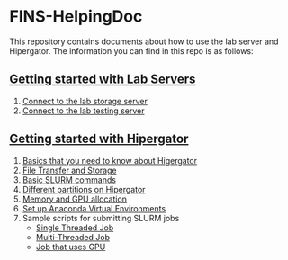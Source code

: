 # FINS-HelpingDoc

This repository contains documents about how to use the lab server and Hipergator. The information you can find in this repo is as follows:

## [Getting started with Lab Servers](https://github.com/zhumd225/FINS-HelpingDoc/tree/main/Getting%20Started%20with%20Lab%20Servers)
1. [Connect to the lab storage server](https://github.com/zhumd225/FINS-HelpingDoc/blob/main/Getting%20Started%20with%20Lab%20Servers/Access%20Lab%20Storage%20Server.md)
2. [Connect to the lab testing server](https://github.com/zhumd225/FINS-HelpingDoc/blob/main/Getting%20Started%20with%20Lab%20Servers/Access%20Lab%20Testing%20Server.md)

## [Getting started with Hipergator](https://github.com/zhumd225/FINS-HelpingDoc/tree/main/Getting%20Started%20with%20Hipergator)
1. [Basics that you need to know about Higergator](https://github.com/zhumd225/FINS-HelpingDoc/blob/main/Getting%20Started%20with%20Hipergator/Basics.md)
2. [File Transfer and Storage](https://github.com/zhumd225/FINS-HelpingDoc/blob/main/Getting%20Started%20with%20Hipergator/File%20Transfer%20and%20Storage.md)
3. [Basic SLURM commands](https://github.com/zhumd225/FINS-HelpingDoc/blob/main/Getting%20Started%20with%20Hipergator/SLURM%20Commands.md)
4. [Different partitions on Hipergator](https://github.com/zhumd225/FINS-HelpingDoc/blob/main/Getting%20Started%20with%20Hipergator/Hipergator%20Partitions.md)
5. [Memory and GPU allocation](https://github.com/zhumd225/FINS-HelpingDoc/blob/main/Getting%20Started%20with%20Hipergator/Memory%20and%20GPU%20Allocation.md)
6. [Set up Anaconda Virtual Environments](https://github.com/zhumd225/FINS-HelpingDoc/blob/main/Getting%20Started%20with%20Hipergator/Virtual%20Environments.md)
7. Sample scripts for submitting SLURM jobs
   * [Single Threaded Job](https://github.com/zhumd225/FINS-HelpingDoc/blob/main/Getting%20Started%20with%20Hipergator/SampleScripts/SampleScript-SingleThread.sabtch)
   * [Multi-Threaded Job](https://github.com/zhumd225/FINS-HelpingDoc/blob/main/Getting%20Started%20with%20Hipergator/SampleScripts/SampleScript-MultiThread.sbatch)
   * [Job that uses GPU](https://github.com/zhumd225/FINS-HelpingDoc/blob/main/Getting%20Started%20with%20Hipergator/SampleScripts/SampleScript-GPU.sbatch)

